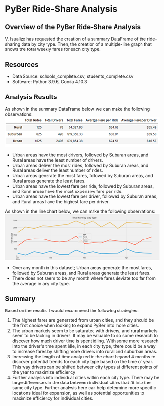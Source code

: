 # PyBer Ride-Share Analysis

## Overview of the PyBer Ride-Share Analysis
V. Isualize has requested the creation of a summary DataFrame of the ride-sharing data by city type. Then, the creation of a multiple-line graph that shows the total weekly fares for each city type.

## Resources
- Data Source: schools_complete.csv, students_complete.csv
- Software: Python 3.9.6, Conda 4.10.3

## Analysis Results
As shown in the summary DataFrame below, we can make the following observations:
![PyBer_Summary](challenge/analysis/PyBer_summary_df.PNG)
- Urban areas have the most drivers, followed by Suburan areas, and Rural areas have the least number of drivers.
- Urban areas deliver the most rides, followed by Suburan areas, and Rural areas deliver the least number of rides.
- Urban areas generate the most fares, followed by Suburan areas, and Rural areas generate the least fares.
- Urban areas have the lowest fare per ride, followed by Suburan areas, and Rural areas have the most expensive fare per ride.
- Urban areas have the lowest fare per driver, followed by Suburan areas, and Rural areas have the highest fare per driver.

As shown in the line chart below, we can make the following observations:
![PyBer_Fare_Summary](challenge/analysis/PyBer_fare_summary.png)
- Over any month in this dataset; Urban areas generate the most fares, followed by Suburan areas, and Rural areas generate the least fares.
- There does not seem to be any month where fares deviate too far from the average in any city type.

## Summary
Based on the results, I would recommend the following strategies:
1. The highest fares are generated from urban cities, and they should be the first choice when looking to expand PyBer into more cities.
2. The urban markets seem to be saturated with drivers, and rural markets seem to be lacking in drivers. It may be valuable to do some research to discover how much driver time is spent idling. With some more research into the driver's time spent idle, in each city type, there could be a way to increase fares by shifting more drivers into rural and suburban areas.
3. Increasing the length of time analyzed in the chart beyond 4 months to discover potential trends for each city type based on the time of year. This way drivers can be shifted between city types at different points of the year to maximize efficiency
4. Further analysis into individual cities within each city type. There may be large differences in the data between individual cities that fit into the same city type. Further analysis here can help determine more specific locations ideal for expansion, as well as potential opportunities to maximize efficiency for individual cities.
